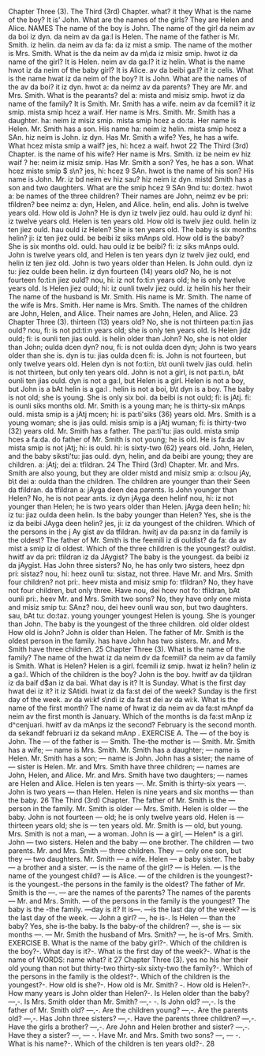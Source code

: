Chapter Three (3). 
The Third (3rd) Chapter. 
what? 
it 
they 
What is the name 
of the boy? 
It is' John. 
What are 
the names of the 
girls? 
They are Helen 
and Alice. 
NAMES 
The name of the boy is John. The name of the girl 
da neim av da boi iz dyn. da neim av da ga:l 
is Helen. The name of the father is Mr. Smith. 
iz helin. da neim av da fa: da iz mist a smip. 
The name of the mother is Mrs. Smith. What is the 
da neim av da m\da iz misiz smip. hwot iz da 
name of the girl? It is Helen. 
neim av da ga:l? it iz helin. 
What is the name 
hwot iz da neim 
of the baby girl? It is Alice. 
av da beibi ga:l? it iz celis. 
What is the name 
hwat iz da neim 
of the boy? It is John. What are the names of the 
av da boi? it iz dyn. hwot a: da neimz av da 
parents? They are Mr. and Mrs. Smith. What is the 
pearants? del a: mista and misiz smip. hwot iz da 
name of the family? It is Smith. Mr. Smith has a wife. 
neim av da fcemili? it iz smip. mista smip hcez a waif. 
Her name is Mrs. Smith. Mr. Smith has a daughter. 
ha: neim iz misiz smip. mista smip hcez a do:ta. 
Her name is Helen. Mr. Smith has a son. His name 
ha: neim iz helin. mista smip hcez a SAn. hiz neim 
is John. 
iz dyn. 
Has Mr. Smith a wife? Yes, he has a wife. What 
hcez mista smip a waif? jes, hi: hcez a waif. hwot 
22 
The Third (3rd) Chapter. 
is the name of his wife? Her name is Mrs. Smith. 
iz be neim ev hiz waif ? he: neim iz misiz smip. 
Has Mr. Smith a son? Yes, he has a son. What 
hcez miste smip $ s\n? jes, hi: hcez 9 SAn. hwot 
is the name of his son? His name is John. Mr. 
iz bd neim ev hiz sau? hiz neim iz dyn. mistd 
Smith has a son and two daughters. What are the 
smip hcez 9 SAn 9nd tu: do:tez. hwot a: be 
names of the three children? Their names are John, 
neimz ev be pri: tfildren? bee neimz a: dyn, 
Helen, and Alice. 
helin, end alis. 
John is twelve years old. How old is John? He is 
dyn iz twelv jiez ould. hau ould iz dynf hi: iz 
twelve years old. Helen is ten years old. How old is 
twelv jiez ould. helin iz ten jiez ould. hau ould iz 
Helen? She is ten years old. The baby is six months 
helin? ji: iz ten jiez ould. be beibi iz siks mAnps 
old. How old is the baby? She is six months old. 
ould. hau ould iz be beibi? fi: iz siks mAnps ould. 
John is twelve years old, and Helen is ten years 
dyn iz twelv jiez ould, end helin iz ten jiez 
old. John is two years older than Helen. Is John 
ould. dyn iz tu: jiez oulde been helin. iz dyn 
fourteen (14) years old? No, he is not fourteen 
fo:ti:n jiez ould? nou, hi: iz not fo:ti:n 
years old; he is only twelve years old. Is Helen 
jiez ould; hi: iz ounli twelv jiez ould. iz helin 
his 
her 
their 
The name of the 
husband is Mr. 
Smith. His name 
is Mr. Smith. 
The name of the 
wife is Mrs. 
Smith. Her name 
is Mrs. Smith. 
The names of the 
children are John, 
Helen, and Alice. 
Their names are 
John, Helen, and 
Alice. 
23 
Chapter Three (3). 
thirteen (13) years old? No, she is not thirteen 
pa:ti:n jias ould? nou, fi: is not pd:ti:n 
years old; she is only ten years old. Is Helen 
jidz ould; fi: is ounli ten jias ould. is helin 
older than John? No, she is not older than John; 
oulda dcen dyn? nou, fi: is not oulda dcen dyn; 
John is two years older than she is. 
dyn is tu: jias oulda dcen fi: is. 
John is not fourteen, but only twelve years old. Helen 
dyn is not fo:ti:n, b\t ounli twelv jias ould. helin 
is not thirteen, but only ten years old. John is not a girl, 
is not pa:ti.n, bAt ounli ten jias ould. dyn is not a ga:l, 
but Helen is a girl. Helen is not a boy, but John is a 
bAt helin is a ga:l . helin is not a boi, b\t dyn is a 
boy. The baby is not old; she is young. She is only six 
boi. da beibi is not ould; fi: is jAtj. fi: is ounli siks 
months old. Mr. Smith is a young man; he is thirty-six 
mAnps ould. mista smip is a jAtj mcen; hi: is pa:ti'siks 
(36) years old. Mrs. Smith is a young woman; she is 
jias ould. misis smip is a jAtj wuman; fi: is 
thirty-two (32) years old. Mr. Smith has a father. The 
pa:ti'tu: jias ould. mista smip hces a fa:da. do 
father of Mr. Smith is not young; he is old. He is 
fa:da av mista smip is not jAtj; hi: is ould. hi: is 
sixty-two (62) years old. John, Helen, and the baby 
siksti'tu: jias ould. dyn, helin, and da beibi 
are young; they are children. 
a: jAtj; dei a: tfildran. 
24 
The Third (3rd) Chapter. 
Mr. and Mrs. Smith are also young, but they are older 
mistd and misiz smip a: o:lsou jAy, b\t dei a: oulda 
than the children. The children are younger than their 
Seen da tfildran. da tfildran a: jAyga deen dea 
parents. Is John younger than Helen? No, he is not 
pear ants. iz dyn jAyga deen helinf nou, hi: iz not 
younger than Helen; he is two years older than Helen. 
jAyga deen helin; hi: iz tu: jiaz oulda deen helin. 
Is the baby younger than Helen? Yes, she is the 
iz da beibi JAyga deen helin? jes, ji: iz da 
youngest of the children. Which of the persons in the 
j Ay gist av da tfildran. hwitj av da pa:snz in da 
family is the oldest? The father of Mr. Smith is the 
feemili iz di ouldist? da fa: da av mist a smip iz di 
oldest. Which of the three children is the youngest? 
ouldist. hwitf av da pri: tfildran iz da JAygist? 
The baby is the youngest. 
da beibi iz da jAygist. 
Has John three sisters? No, he has only two sisters, 
heez dpn pri: sistaz? nou, hi: heez ounli tu: sistaz, 
not three. Have Mr. and Mrs. Smith four children? 
not pri:. heev mista and misiz smip fo: tfildran? 
No, they have not four children, but only three. Have 
nou, dei hcev not fo: tfildran, bAt ounli pri:. heev 
Mr. and Mrs. Smith two sons? No, they have only one 
mista and misiz smip tu: SAnz? nou, dei heev ounli wau 
son, but two daughters. 
sau, bAt tu: do:taz. 
young 
younger 
youngest 
Helen is young. 
She is younger 
than John. 
The baby is the 
youngest of the 
three children. 
old 
older 
oldest 
How old is John? 
John is older than 
Helen. 
The father of Mr. 
Smith is the oldest 
person in the 
family. 
has 
have 
John has two 
sisters. 
Mr. and Mrs. 
Smith have three 
children. 
25 
Chapter Three (3). 
What is the name of the family? The name of the 
hwat iz da neim dv da fcemili? da neim av da 
family is Smith. What is Helen? Helen is a girl. 
fcemili iz smip. hwat iz helin? helin iz a ga:l. 
Which of the children is the boy? John is the boy. 
hwitf av da tjildran iz da baif d$an iz da bai. 
What day is it? It is Sunday. What is the first day 
hwat dei iz it? it iz SAtidi. hwat iz da fa:st dei 
of the week? Sunday is the first day of the week. 
av da wi:kf s\ndi iz da fa:st dei av da wi:k. 
What is the name of the first month? The name of 
hwat iz da neim av da fa:st mAnpf da neim av 
the first month is January. Which of the months is 
da fa:st mAnp iz d^cenjuari. hwitf av da mAnps iz 
the second? February is the second month. 
da sekandf februari iz da sekand mAnp . 
EXERCISE A. 
The — of the boy is John. The — of the father is — 
Smith. The-the mother is — Smith. Mr. Smith 
has a wife; — name is Mrs. Smith. Mr. Smith has a 
daughter; — name is Helen. Mr. Smith has a son; — 
name is John. John has a sister; the name of — sister 
is Helen. Mr. and Mrs. Smith have three children; — 
names are John, Helen, and Alice. Mr. and Mrs. Smith 
have two daughters; — names are Helen and Alice. 
Helen is ten years —. Mr. Smith is thirty-six years —. 
John is two years — than Helen. Helen is nine years 
and six months — than the baby. 
26 
The Third (3rd) Chapter. 
The father of Mr. Smith is the — person in the family. 
Mr. Smith is older — Mrs. Smith. Helen is older — 
the baby. John is not fourteen — old; he is only twelve 
years old. Helen is — thirteen years old; she is — ten 
years old. Mr. Smith is — old, but young. Mrs. Smith 
is not a man, — a woman. John is — a girl, — Helen* is 
a girl. John — two sisters. Helen and the baby — one 
brother. The children — two parents. Mr. and Mrs. 
Smith — three children. They — only one son, but 
they — two daughters. Mr. Smith — a wife. Helen — 
a baby sister. The baby — a brother and a sister. 
— is the name of the girl? — is Helen. — is the 
name of the youngest child? — is Alice. — of the 
children is the youngest?-is the youngest.-the 
persons in the family is the oldest? The father of Mr. 
Smith is the —. — are the names of the parents? The 
names of the parents — Mr. and Mrs. Smith. — of the 
persons in the family is the youngest? The baby is the 
-the family. —day is it? It is—. —is the last day 
of the week? — is the last day of the week. — John a 
girl? —, he is-. Is Helen — than the baby? Yes, 
she is-the baby. Is the baby-of the children? 
—, she is — six months —. — Mr. Smith the husband 
of Mrs. Smith? —, he is-of Mrs. Smith. 
EXERCISE B. 
What is the name of the baby girl?-. 
Which of the children is the boy?-. What 
day is it?-. What is the first day of the 
week?-. What is the name of 
WORDS: 
name 
what? 
it 
27 
Chapter Three (3). 
yes 
no 
his 
her 
their 
old 
young 
than 
not 
but 
thirty-two 
thirty-six 
sixty-two 
the family?-. Which of the persons 
in the family is the oldest?-. Which 
of the children is the youngest?-. 
How old is she?-. How old is Mr. Smith? 
-. How old is Helen?-. How 
many years is John older than Helen?-. 
Is Helen older than the baby? —,-. 
Is Mrs. Smith older than Mr. Smith? —,- 
-. Is John old? —,-. Is the father of 
Mr. Smith old? —,-. Are the children young? 
—,-. Are the parents old? —,-. Has 
John three sisters? —,-. Have the parents 
three children? —,-. Have the girls a 
brother? —,-. Are John and Helen brother 
and sister? —,-. Have they a sister? —, — 
-. Have Mr. and Mrs. Smith two sons? —, — 
-. What is his name?-. Which 
of the children is ten years old?-. 
28 
